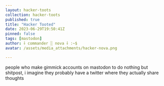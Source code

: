 ```yaml
---
layout: hacker-toots
collection: hacker-toots
published: true
title: "Hacker Tooted"
date: 2023-06-29T19:50:41Z
pinned: false
tags: [mastodon]
author: ⸸ commander ░ nova ⸸ :~$
avatar: /assets/media_attachments/hacker-nova.png

---
```


<p>people who make gimmick accounts on mastodon to do nothing but shitpost, i imagine they probably have a twitter where they actually share thoughts</p>


